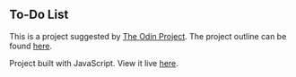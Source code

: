   <div> 
  
  <h2>To-Do List</h2>
  
  This is a project suggested by <a href='https://www.theodinproject.com/'>The Odin Project</a>.
 The project outline can be found <a href='https://www.theodinproject.com/courses/javascript/lessons/todo-list'>here</a>.
  
  Project built with JavaScript. View it live <a href='https://bhenning83.github.io/to-do-list/'>here</a>.
  </div>


